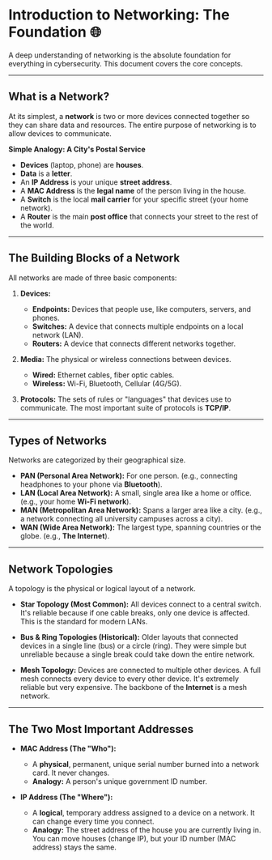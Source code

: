 # Introduction to Networking: The Foundation 🌐

A deep understanding of networking is the absolute foundation for everything in cybersecurity. This document covers the core concepts.

---
## What is a Network?

At its simplest, a **network** is two or more devices connected together so they can share data and resources. The entire purpose of networking is to allow devices to communicate.

**Simple Analogy: A City's Postal Service**
* **Devices** (laptop, phone) are **houses**.
* **Data** is a **letter**.
* An **IP Address** is your unique **street address**.
* A **MAC Address** is the **legal name** of the person living in the house.
* A **Switch** is the local **mail carrier** for your specific street (your home network).
* A **Router** is the main **post office** that connects your street to the rest of the world.

---
## The Building Blocks of a Network

All networks are made of three basic components:

1.  **Devices:**
    * **Endpoints:** Devices that people use, like computers, servers, and phones.
    * **Switches:** A device that connects multiple endpoints on a local network (LAN).
    * **Routers:** A device that connects different networks together.

2.  **Media:** The physical or wireless connections between devices.
    * **Wired:** Ethernet cables, fiber optic cables.
    * **Wireless:** Wi-Fi, Bluetooth, Cellular (4G/5G).

3.  **Protocols:** The sets of rules or "languages" that devices use to communicate. The most important suite of protocols is **TCP/IP**.

---
## Types of Networks

Networks are categorized by their geographical size.

* **PAN (Personal Area Network):** For one person. (e.g., connecting headphones to your phone via **Bluetooth**).
* **LAN (Local Area Network):** A small, single area like a home or office. (e.g., your home **Wi-Fi network**).
* **MAN (Metropolitan Area Network):** Spans a larger area like a city. (e.g., a network connecting all university campuses across a city).
* **WAN (Wide Area Network):** The largest type, spanning countries or the globe. (e.g., **The Internet**).

---
## Network Topologies

A topology is the physical or logical layout of a network.

* **Star Topology (Most Common):** All devices connect to a central switch. It's reliable because if one cable breaks, only one device is affected. This is the standard for modern LANs.
    

* **Bus & Ring Topologies (Historical):** Older layouts that connected devices in a single line (bus) or a circle (ring). They were simple but unreliable because a single break could take down the entire network.

* **Mesh Topology:** Devices are connected to multiple other devices. A full mesh connects every device to every other device. It's extremely reliable but very expensive. The backbone of the **Internet** is a mesh network.

---
## The Two Most Important Addresses

* **MAC Address (The "Who"):**
    * A **physical**, permanent, unique serial number burned into a network card. It never changes.
    * **Analogy:** A person's unique government ID number.

* **IP Address (The "Where"):**
    * A **logical**, temporary address assigned to a device on a network. It can change every time you connect.
    * **Analogy:** The street address of the house you are currently living in. You can move houses (change IP), but your ID number (MAC address) stays the same.
